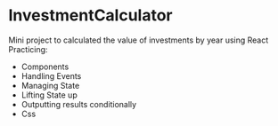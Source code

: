 # InvestmentCalculator
Mini project to calculated the value of investments by year using React
Practicing:
- Components
- Handling Events
- Managing State
- Lifting State up
- Outputting results conditionally
- Css
